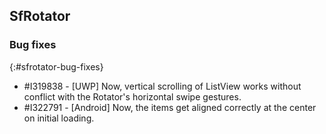 ## SfRotator

### Bug fixes
{:#sfrotator-bug-fixes}

* \#I319838 - [UWP] Now, vertical scrolling of ListView works without conflict with the Rotator's horizontal swipe gestures. 
* \#I322791 - [Android] Now, the items get aligned correctly at the center on initial loading.